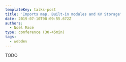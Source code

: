 ```yaml
---
templateKey: talks-post
title: 'Imports map, Built-in modules and KV Storage'
date: 2019-07-10T08:09:55.672Z
authors:
  - Noël Macé
type: conference (30-45min)
tags:
  - webdev
---
```

TODO
